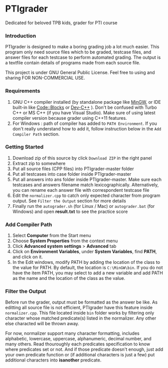 # PTIgrader
Dedicated for beloved TPB kids, grader for PTI course

### Introduction
PTIgrader is designed to make a boring grading job a lot much easier. This program only need source files which to be graded, testcase files, and answer files for each testcase to perform automated grading. The output is a textfile contain details of programs made from each source file.

This project is under GNU General Public License. Feel free to using and sharing FOR NON-COMMERCIAL USE.

### Requirements
1. GNU C++ compiler installed (by standalone package like [MinGW](http://sourceforge.net/projects/mingw/files/Installer/), or IDE built-in like [Code::Blocks](http://www.codeblocks.org/downloads/binaries) or [Dev-C++](http://www.bloodshed.net/dev/devcpp.html) ). Don't be confused with Turbo C++ or MS C++ (if you have Visual Studio). Make sure of using latest compiler version because grader using C++11 features.
2. For Windows : path of compiler has added to `PATH Environment`. If you don't really understand how to add it, follow instruction below in the `Add Compiler Path` section.

### Getting Started
1. Download zip of this source by click `Download ZIP` in the right panel
2. Extract zip to somewhere
3. Put all source files (CPP files) into PTIgrader-master folder
4. Put all testcases into case folder inside PTIgrader-master
5. Put all answers into ans folder inside PTIgrader-master. Make sure each testcases and answers filename match lexicographically. Alternatively, you can rename each answer file with correspondent testcase file
6. Edit the `normalizer.cpp` to catch only expected character from program output. See `Filter the Output` section for more details
7. Finally run the `autograder.sh` (for Linux / Mac) or `autograder.bat` (for Windows) and open **result.txt** to see the practice score

### Add Compiler Path
1. Select **Computer** from the Start menu
2. Choose **System Properties** from the context menu
3. Click **Advanced system settings** > **Advanced** tab
4. Click on **Environment Variables**, under **System Variables**, find **PATH**, and click on it.
5. In the Edit windows, modify PATH by adding the location of the class to the value for PATH. By default, the location is `C:\MinGW\bin`. If you do not have the item PATH, you may select to add a new variable and add PATH as the name and the location of the class as the value.

### Filter the Output
Before run the grader, output must be formatted as the answer be like. As editting all source file is not efficient, 
PTIgrader have this feature inside `normalizer.cpp`. 
This file located inside `bin` folder works by filtering only character whose matched predicate(s) listed in the normalizer. 
Any other else characted will be thrown away.

For now, normalizer support many character formatting, includes alphabetic, lowercase, uppercase, alphanumeric, decimal number, and many others. 
Read thouroughly each predicates specification to know where predicates set or not.
And if those predicate doesn't enough, just add your own predicate function or (if additional characters is just a few) put additional characters into **isanother** predicate.
